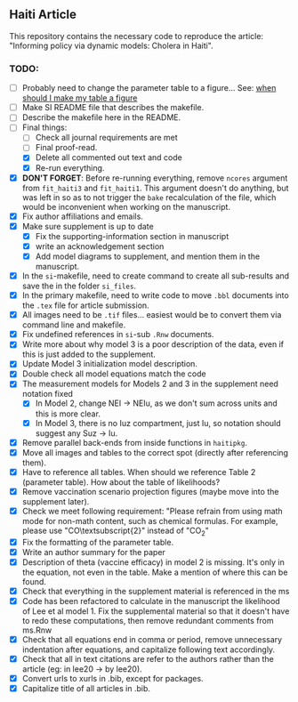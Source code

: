 ## Haiti Article

This repository contains the necessary code to reproduce the article: "Informing policy via dynamic models: Cholera in Haiti". 

### TODO: 

- [ ] Probably need to change the parameter table to a figure... See: [when should I make my table a figure](https://journals.plos.org/ploscompbiol/s/tables)
- [ ] Make SI README file that describes the makefile.
- [ ] Describe the makefile here in the README.
- [ ] Final things: 
   - [ ] Check all journal requirements are met
   - [ ] Final proof-read.
   - [x] Delete all commented out text and code 
   - [x] Re-run everything. 

- [x] **DON'T FORGET**: Before re-running everything, remove `ncores` argument from `fit_haiti3` and `fit_haiti1`. This argument doesn't do anything, but was left in so as to not trigger the `bake` recalculation of the file, which would be inconvenient when working on the manuscript. 
- [x] Fix author affiliations and emails. 
- [x] Make sure supplement is up to date 
   - [x] Fix the supporting-information section in manuscript 
   - [x] write an acknowledgement section 
   - [x] Add model diagrams to supplement, and mention them in the manuscript. 
- [x] In the `si`-makefile, need to create command to create all sub-results and save the in the folder `si_files`. 
- [x] In the primary makefile, need to write code to move `.bbl` documents into the `.tex` file for article submission. 
- [x] All images need to be `.tif` files... easiest would be to convert them via command line and makefile. 
- [x] Fix undefined references in `si`-sub `.Rnw` documents. 
- [x] Write more about why model 3 is a poor description of the data, even if this is just added to the supplement. 
- [x] Update Model 3 initialization model description. 
- [x] Double check all model equations match the code 
- [x] The measurement models for Models 2 and 3 in the supplement need notation fixed
   - [x] In Model 2, change NEI -> NEIu, as we don't sum across units and this is more clear. 
   - [x] In Model 3, there is no Iuz compartment, just Iu, so notation should suggest any Suz -> Iu.
- [x] Remove parallel back-ends from inside functions in `haitipkg`. 
- [x] Move all images and tables to the correct spot (directly after referencing them).
- [x] Have to reference all tables. When should we reference Table 2 (parameter table). How about the table of likelihoods? 
- [x] Remove vaccination scenario projection figures (maybe move into the supplement later).
- [x] Check we meet following requirement: "Please refrain from using math mode for non-math content, such as chemical formulas. For example, please use "CO\textsubscript{2}" instead of "$\mathrm{CO}_2$"
- [x] Fix the formatting of the parameter table. 
- [x] Write an author summary for the paper 
- [x] Description of theta (vaccine efficacy) in model 2 is missing. It's only in the equation, not even in the table. Make a mention of where this can be found.
- [x] Check that everything in the supplement material is referenced in the ms
- [x] Code has been refactored to calculate in the manuscript the likelihood of Lee et al model 1. Fix the supplemental material so that it doesn't have to redo these computations, then remove redundant comments from ms.Rnw
- [x] Check that all equations end in comma or period, remove unnecessary indentation after equations, and capitalize following text accordingly. 
- [x] Check that all in text citations are refer to the authors rather than the article (eg: in lee20 -> by lee20). 
- [x] Convert urls to xurls in .bib, except for packages. 
- [x] Capitalize title of all articles in .bib.
